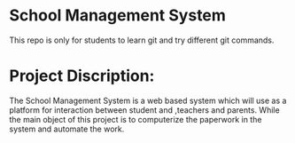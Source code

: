 # School Management System

This repo is only for students to learn git and try different git commands.

# Project Discription: 
The School Management System is a web based system which will use as
a platform for interaction between student and ,teachers and parents.
While the main object of this project is to computerize the paperwork in the
system and automate the work.

